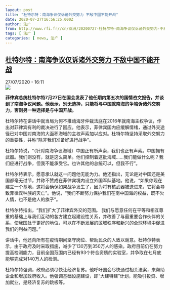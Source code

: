 ```yaml
---
layout: post
title: "杜特尔特：南海争议仅诉诸外交努力 不敌中国不能开战"
date: 2020-07-27T16:56:25.000Z
author: 法广
from: http://www.rfi.fr//cn/亚洲/20200727-杜特尔特-南海争议仅诉诸外交努力-不敌中国不能开战
tags: [ 法广 ]
categories: [ news, 法广 ]
---
```

<!--1595868985000-->
[杜特尔特：南海争议仅诉诸外交努力 不敌中国不能开战](http://www.rfi.fr//cn/%E4%BA%9A%E6%B4%B2/20200727-%E6%9D%9C%E7%89%B9%E5%B0%94%E7%89%B9-%E5%8D%97%E6%B5%B7%E4%BA%89%E8%AE%AE%E4%BB%85%E8%AF%89%E8%AF%B8%E5%A4%96%E4%BA%A4%E5%8A%AA%E5%8A%9B-%E4%B8%8D%E6%95%8C%E4%B8%AD%E5%9B%BD%E4%B8%8D%E8%83%BD%E5%BC%80%E6%88%98)
------

<div>
<div>27/07/2020 - 16:11</div><img src="https://s.rfi.fr/media/display/1c538db8-74e9-11ea-b829-005056bff430/w:310/p:16x9/2020-03-04T094333Z_2045391400_RC2XCF9MYEUR_RTRMADP_3_PHILIPPINES-DRUGS-UN.JPG"><p><strong>菲律宾总统杜特尔特7月27日在国会发表了他任期内第五次的国情咨文报告，并谈到了南海争议问题。他表示，别无选择，只能将与中国就南海的争端诉诸外交努力，否则另一种选择是与中国开战。</strong></p><div class="t-content__body u-clearfix"><div class="m-interstitial"></div><p>杜特尔特在讲话中就当局为何不推动海牙仲裁法庭在2016年就南海主权争议，作出对菲律宾有利的裁决进行了回应。他表示，菲律宾国内应缓解情绪，通过外交途径已对中国对南海的大面积海域的主权声索加以应对。杜特尔特坚持采取外交努力的重要性，并称“除非我们准备好进行战争”。</p><p>杜特尔特说，“（针对南海争议海域）中国正有所声索，我们也正有声索。中国拥有武器。我们则没有，就是这么简单。他们控制着这批海域……我们能做什么呢？我们应进行战争，但我不能承受它。也许其他的总统可以，但我不行”。</p><p>杜特尔特表示，愿意承认就这一问题他无能为力。他还指出，无论是对中国还是美国都毫无过节，并称不赞成在菲律宾境内设立外国军队基地。他说，“如果你现在建立一个基地，这将会确保如果战争发生了，因为将有核武器被送进来，它将会导致菲律宾种族的灭亡”。他说，“我们不断努力保护我们在南中国海的权益，既不欠人情，也不是他人的旗子”。</p><p>杜特尔特指出，“我们扩大了菲律宾外交的范围。 我们与愿意任何在平等和相互尊重的基础上与我们互动的各方建立起建设性关系，并改善了与最重要合作伙伴的关系，使我国处于更好的地位，可以在不断发展的区域秩序和新兴的全球环境中促进我们的利益问题。”</p><p>讲话中，他还向所有在疫情期间坚守岗位、帮助民众的人致以谢意。杜特尔特表示，由于政府及时采取措施，减少了130万到350万人的感染。政府目前仍在努力提高检测能力，目前全国范围内已经有93个符合资质的实验室，并争取在七月底能够完成对140万人的检测。</p><p>杜特尔特强调，政府必须尽快让经济复苏。他呼吁国会尽快通过相关法案，来帮助企业和增加政府收入。他强调基础设施建设，即“大建特建”计划，能吸引投资、增加就业，是经济复苏的跳板等。</p><div class="o-self-promo o-self-promo--nl o-self-promo--hidden" data-selfpromo-newsletter></div><div class="o-self-promo o-self-promo--app o-self-promo--hidden" data-selfpromo-app></div></div>
</div>
